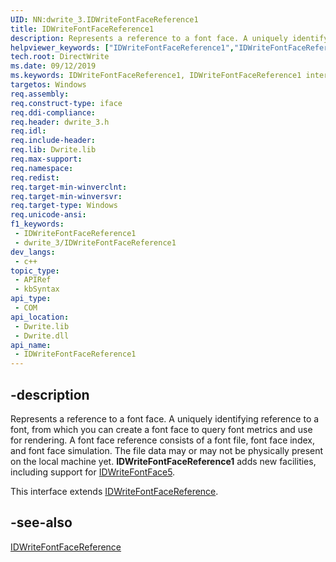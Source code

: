 ```yaml
---
UID: NN:dwrite_3.IDWriteFontFaceReference1
title: IDWriteFontFaceReference1
description: Represents a reference to a font face. A uniquely identifying reference to a font, from which you can create a font face to query font metrics and use for rendering.
helpviewer_keywords: ["IDWriteFontFaceReference1","IDWriteFontFaceReference1 interface [Direct Write]","IDWriteFontFaceReference1 interface [Direct Write]","described","directwrite.idwritefontfacereference1","dwrite_3/IDWriteFontFaceReference1"]
tech.root: DirectWrite
ms.date: 09/12/2019
ms.keywords: IDWriteFontFaceReference1, IDWriteFontFaceReference1 interface [Direct Write], IDWriteFontFaceReference1 interface [Direct Write],described, directwrite.idwritefontfacereference1, dwrite_3/IDWriteFontFaceReference1
targetos: Windows
req.assembly: 
req.construct-type: iface
req.ddi-compliance: 
req.header: dwrite_3.h
req.idl: 
req.include-header: 
req.lib: Dwrite.lib
req.max-support: 
req.namespace: 
req.redist: 
req.target-min-winverclnt: 
req.target-min-winversvr: 
req.target-type: Windows
req.unicode-ansi: 
f1_keywords:
 - IDWriteFontFaceReference1
 - dwrite_3/IDWriteFontFaceReference1
dev_langs:
 - c++
topic_type:
 - APIRef
 - kbSyntax
api_type:
 - COM
api_location:
 - Dwrite.lib
 - Dwrite.dll
api_name:
 - IDWriteFontFaceReference1
---
```


## -description

Represents a reference to a font face. A uniquely identifying reference to a font, from which you can create a font face to query font metrics and use for rendering. A font face reference consists of a font file, font face index, and font face simulation. The file data may or may not be physically present on the local machine yet. **IDWriteFontFaceReference1** adds new facilities, including support for [IDWriteFontFace5](./nn-dwrite_3-idwritefontface5.md).

This interface extends [IDWriteFontFaceReference](./nn-dwrite_3-idwritefontfacereference.md).

## -see-also

[IDWriteFontFaceReference](./nn-dwrite_3-idwritefontfacereference.md)